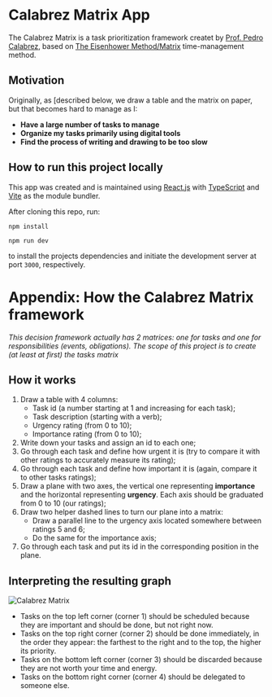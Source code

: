 # Calabrez Matrix App

The Calabrez Matrix is a task prioritization framework createt by [Prof. Pedro Calabrez](https://www.pedrocalabrez.com.br/), based on [The Eisenhower Method/Matrix](https://en.wikipedia.org/wiki/Time_management#The_Eisenhower_Method) time-management method.

## Motivation

Originally, as [described below, we draw a table and the matrix on paper, but that becomes hard to manage as I:

- **Have a large number of tasks to manage**
- **Organize my tasks primarily using digital tools**
- **Find the process of writing and drawing to be too slow**

## How to run this project locally

This app was created and is maintained using [React.js]() with [TypeScript]() and [Vite](https://vitejs.dev/) as the module bundler.

After cloning this repo, run:

```
npm install
```

```
npm run dev
```

to install the projects dependencies and initiate the development server at port `3000`, respectively.

# Appendix: How the Calabrez Matrix framework

_This decision framework actually has 2 matrices: one for tasks and one for responsibilities (events, obligations). The scope of this project is to create (at least at first) the tasks matrix_

## How it works

1. Draw a table with 4 columns:
   - Task id (a number starting at 1 and increasing for each task);
   - Task description (starting with a verb);
   - Urgency rating (from 0 to 10);
   - Importance rating (from 0 to 10);
2. Write down your tasks and assign an id to each one;
3. Go through each task and define how urgent it is (try to compare it with other ratings to accurately measure its rating);
4. Go through each task and define how important it is (again, compare it to other tasks ratings);
5. Draw a plane with two axes, the vertical one representing **importance** and the horizontal representing **urgency**. Each axis should be graduated from 0 to 10 (our ratings);
6. Draw two helper dashed lines to turn our plane into a matrix:
   - Draw a parallel line to the urgency axis located somewhere between ratings 5 and 6;
   - Do the same for the importance axis;
7. Go through each task and put its id in the corresponding position in the plane.

## Interpreting the resulting graph

![Calabrez Matrix](https://user-images.githubusercontent.com/14828276/159602923-385d48f5-1685-44be-b7d3-907a98047ecb.png)

- Tasks on the top left corner (corner 1) should be scheduled because they are important and should be done, but not right now.
- Tasks on the top right corner (corner 2) should be done immediately, in the order they appear: the farthest to the right and to the top, the higher its priority.
- Tasks on the bottom left corner (corner 3) should be discarded because they are not worth your time and energy.
- Tasks on the bottom right corner (corner 4) should be delegated to someone else.
